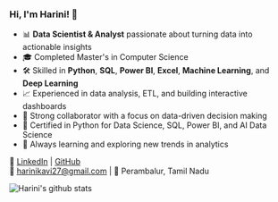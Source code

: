 ### Hi, I'm Harini! 👋

- 📊 **Data Scientist & Analyst** passionate about turning data into actionable insights  
- 🎓 Completed Master's in Computer Science 
- 🛠️ Skilled in **Python**, **SQL**, **Power BI**, **Excel**, **Machine Learning**, and **Deep Learning**  
- 📈 Experienced in data analysis, ETL, and building interactive dashboards  
- 🤝 Strong collaborator with a focus on data-driven decision making  
- 🏅 Certified in Python for Data Science, SQL, Power BI, and AI Data Science  
- 🌱 Always learning and exploring new trends in analytics

🔗 [LinkedIn](https://www.linkedin.com/in/harini-muthaiah-harinimuthaiah27) | [GitHub](https://github.com/harini275)  
📧 harinikavi27@gmail.com | 📍 Perambalur, Tamil Nadu

<!-- GitHub Stats -->
![Harini's github stats](https://github-readme-stats.vercel.app/api?username=harini275&show_icons=true&theme=vertical)

